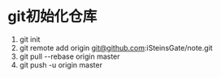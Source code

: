 # git初始化仓库

1. git init
2. git remote add origin git@github.com:iSteinsGate/note.git
3. git pull --rebase origin master
4. git push -u origin master